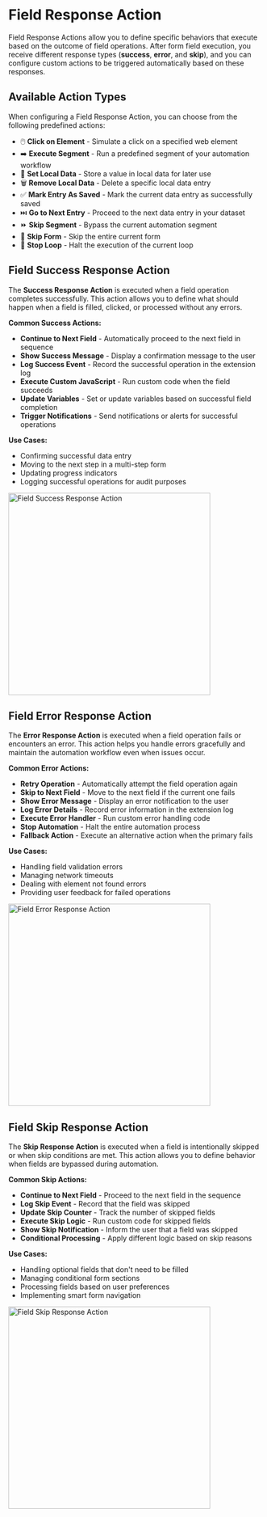 # Field Response Action

Field Response Actions allow you to define specific behaviors that execute based on the outcome of field operations. After form field execution, you receive different response types (**success**, **error**, and **skip**), and you can configure custom actions to be triggered automatically based on these responses.

## Available Action Types

When configuring a Field Response Action, you can choose from the following predefined actions:

- 🖱️ **Click on Element** - Simulate a click on a specified web element
- ➡️ **Execute Segment** - Run a predefined segment of your automation workflow
- 💾 **Set Local Data** - Store a value in local data for later use
- 🗑️ **Remove Local Data** - Delete a specific local data entry
- ✅ **Mark Entry As Saved** - Mark the current data entry as successfully saved
- ⏭️ **Go to Next Entry** - Proceed to the next data entry in your dataset
- ⏩ **Skip Segment** - Bypass the current automation segment
- 🚫 **Skip Form** - Skip the entire current form
- 🛑 **Stop Loop** - Halt the execution of the current loop

## Field Success Response Action

The **Success Response Action** is executed when a field operation completes successfully. This action allows you to define what should happen when a field is filled, clicked, or processed without any errors.

**Common Success Actions:**

- **Continue to Next Field** - Automatically proceed to the next field in sequence
- **Show Success Message** - Display a confirmation message to the user
- **Log Success Event** - Record the successful operation in the extension log
- **Execute Custom JavaScript** - Run custom code when the field succeeds
- **Update Variables** - Set or update variables based on successful field completion
- **Trigger Notifications** - Send notifications or alerts for successful operations

**Use Cases:**

- Confirming successful data entry
- Moving to the next step in a multi-step form
- Updating progress indicators
- Logging successful operations for audit purposes

<img src="/image/field-success-response-action-01.png" width="400" height="400" alt="Field Success Response Action">

## Field Error Response Action

The **Error Response Action** is executed when a field operation fails or encounters an error. This action helps you handle errors gracefully and maintain the automation workflow even when issues occur.

**Common Error Actions:**

- **Retry Operation** - Automatically attempt the field operation again
- **Skip to Next Field** - Move to the next field if the current one fails
- **Show Error Message** - Display an error notification to the user
- **Log Error Details** - Record error information in the extension log
- **Execute Error Handler** - Run custom error handling code
- **Stop Automation** - Halt the entire automation process
- **Fallback Action** - Execute an alternative action when the primary fails

**Use Cases:**

- Handling field validation errors
- Managing network timeouts
- Dealing with element not found errors
- Providing user feedback for failed operations

<img src="/image/field-error-response-action-01.png" width="400" height="400" alt="Field Error Response Action">

## Field Skip Response Action

The **Skip Response Action** is executed when a field is intentionally skipped or when skip conditions are met. This action allows you to define behavior when fields are bypassed during automation.

**Common Skip Actions:**

- **Continue to Next Field** - Proceed to the next field in the sequence
- **Log Skip Event** - Record that the field was skipped
- **Update Skip Counter** - Track the number of skipped fields
- **Execute Skip Logic** - Run custom code for skipped fields
- **Show Skip Notification** - Inform the user that a field was skipped
- **Conditional Processing** - Apply different logic based on skip reasons

**Use Cases:**

- Handling optional fields that don't need to be filled
- Managing conditional form sections
- Processing fields based on user preferences
- Implementing smart form navigation

<img src="/image/field-skip-response-action-01.png" width="400" height="400" alt="Field Skip Response Action">
